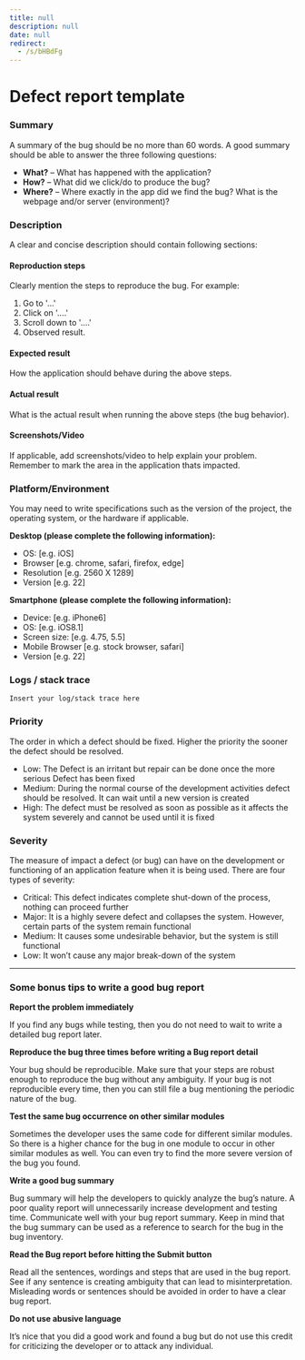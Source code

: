 ```yaml
---
title: null
description: null
date: null
redirect:
  - /s/bHBdFg
---
```


# Defect report template

### Summary

A summary of the bug should be no more than 60 words. A good summary should be able to answer the three following questions:

- **What?** – What has happened with the application?
- **How?** – What did we click/do to produce the bug?
- **Where?** – Where exactly in the app did we find the bug? What is the webpage and/or server (environment)?

### Description

A clear and concise description should contain following sections:

#### Reproduction steps

Clearly mention the steps to reproduce the bug. For example:

1. Go to '...'
2. Click on '....'
3. Scroll down to '....'
4. Observed result.

#### Expected result

How the application should behave during the above steps.

#### Actual result

What is the actual result when running the above steps (the bug behavior).

#### Screenshots/Video

If applicable, add screenshots/video to help explain your problem. Remember to mark the area in the application thats impacted.

### Platform/Environment

You may need to write specifications such as the version of the project, the operating system, or the hardware if applicable.

**Desktop (please complete the following information):**

- OS: [e.g. iOS]
- Browser [e.g. chrome, safari, firefox, edge]
- Resolution [e.g. 2560 X 1289]
- Version [e.g. 22]

**Smartphone (please complete the following information):**

- Device: [e.g. iPhone6]
- OS: [e.g. iOS8.1]
- Screen size: [e.g. 4.75, 5.5]
- Mobile Browser [e.g. stock browser, safari]
- Version [e.g. 22]

### Logs / stack trace

```
Insert your log/stack trace here
```

### Priority

The order in which a defect should be fixed. Higher the priority the sooner the defect should be resolved.

- Low: The Defect is an irritant but repair can be done once the more serious Defect has been fixed
- Medium: During the normal course of the development activities defect should be resolved. It can wait until a new version is created
- High: The defect must be resolved as soon as possible as it affects the system severely and cannot be used until it is fixed

### Severity

The measure of impact a defect (or bug) can have on the development or functioning of an application feature when it is being used. There are four types of severity:

- Critical: This defect indicates complete shut-down of the process, nothing can proceed further
- Major: It is a highly severe defect and collapses the system. However, certain parts of the system remain functional
- Medium: It causes some undesirable behavior, but the system is still functional
- Low: It won’t cause any major break-down of the system

---

### Some bonus tips to write a good bug report

**Report the problem immediately**

If you find any bugs while testing, then you do not need to wait to write a detailed bug report later.

**Reproduce the bug three times before writing a Bug report detail**

Your bug should be reproducible. Make sure that your steps are robust enough to reproduce the bug without any ambiguity. If your bug is not reproducible every time, then you can still file a bug mentioning the periodic nature of the bug.

**Test the same bug occurrence on other similar modules**

Sometimes the developer uses the same code for different similar modules. So there is a higher chance for the bug in one module to occur in other similar modules as well. You can even try to find the more severe version of the bug you found.

**Write a good bug summary**

Bug summary will help the developers to quickly analyze the bug’s nature. A poor quality report will unnecessarily increase development and testing time. Communicate well with your bug report summary. Keep in mind that the bug summary can be used as a reference to search for the bug in the bug inventory.

**Read the Bug report before hitting the Submit button**

Read all the sentences, wordings and steps that are used in the bug report. See if any sentence is creating ambiguity that can lead to misinterpretation. Misleading words or sentences should be avoided in order to have a clear bug report.

**Do not use abusive language**

It’s nice that you did a good work and found a bug but do not use this credit for criticizing the developer or to attack any individual.
